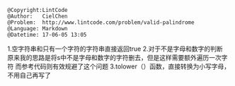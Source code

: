 ```
@Copyright:LintCode
@Author:   CielChen
@Problem:  http://www.lintcode.com/problem/valid-palindrome
@Language: Markdown
@Datetime: 17-06-05 13:05
```

1.空字符串和只有一个字符的字符串直接返回true
2.对于不是字母和数字的判断
原来我的思路是将s中不是字母和数字的字符删去，但是这样需要额外遍历一次字符
而参考代码则有效规避了这个问题
3.tolower（）函数，直接转换为小写字母，不用自己再写了